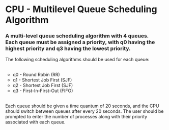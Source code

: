 # CPU - Multilevel Queue Scheduling Algorithm
<h3>A multi-level queue scheduling algorithm with 4 queues.<br>
Each queue
must be assigned a priority, with q0 having the highest priority and q3 having the lowest priority.</h3>
The following scheduling algorithms should be used for each queue:
<br>
<br>
<ul type= "circle">
<li>q0 - Round Robin (RR)</li>
<li> q1 - Shortest Job First (SJF)</li>
<li> q2 - Shortest Job First (SJF)</li>
<li> q3 - First-In-First-Out (FIFO) </li>
</ul>
<br>
Each queue should be given a time quantum of 20 seconds, and the CPU should switch between queues after every 20 seconds. The user should be prompted to enter the number of processes along with their priority associated with each queue. 
<br>
